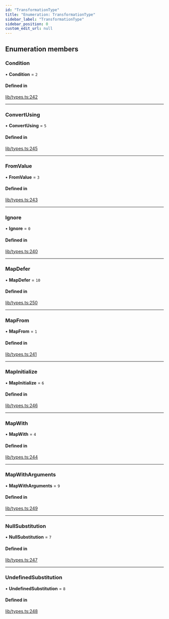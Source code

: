 ```yaml
---
id: "TransformationType"
title: "Enumeration: TransformationType"
sidebar_label: "TransformationType"
sidebar_position: 0
custom_edit_url: null
---
```


## Enumeration members

### Condition

• **Condition** = `2`

#### Defined in

[lib/types.ts:242](https://github.com/nartc/mapper/blob/ed14722/packages/core/src/lib/types.ts#L242)

___

### ConvertUsing

• **ConvertUsing** = `5`

#### Defined in

[lib/types.ts:245](https://github.com/nartc/mapper/blob/ed14722/packages/core/src/lib/types.ts#L245)

___

### FromValue

• **FromValue** = `3`

#### Defined in

[lib/types.ts:243](https://github.com/nartc/mapper/blob/ed14722/packages/core/src/lib/types.ts#L243)

___

### Ignore

• **Ignore** = `0`

#### Defined in

[lib/types.ts:240](https://github.com/nartc/mapper/blob/ed14722/packages/core/src/lib/types.ts#L240)

___

### MapDefer

• **MapDefer** = `10`

#### Defined in

[lib/types.ts:250](https://github.com/nartc/mapper/blob/ed14722/packages/core/src/lib/types.ts#L250)

___

### MapFrom

• **MapFrom** = `1`

#### Defined in

[lib/types.ts:241](https://github.com/nartc/mapper/blob/ed14722/packages/core/src/lib/types.ts#L241)

___

### MapInitialize

• **MapInitialize** = `6`

#### Defined in

[lib/types.ts:246](https://github.com/nartc/mapper/blob/ed14722/packages/core/src/lib/types.ts#L246)

___

### MapWith

• **MapWith** = `4`

#### Defined in

[lib/types.ts:244](https://github.com/nartc/mapper/blob/ed14722/packages/core/src/lib/types.ts#L244)

___

### MapWithArguments

• **MapWithArguments** = `9`

#### Defined in

[lib/types.ts:249](https://github.com/nartc/mapper/blob/ed14722/packages/core/src/lib/types.ts#L249)

___

### NullSubstitution

• **NullSubstitution** = `7`

#### Defined in

[lib/types.ts:247](https://github.com/nartc/mapper/blob/ed14722/packages/core/src/lib/types.ts#L247)

___

### UndefinedSubstitution

• **UndefinedSubstitution** = `8`

#### Defined in

[lib/types.ts:248](https://github.com/nartc/mapper/blob/ed14722/packages/core/src/lib/types.ts#L248)
